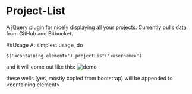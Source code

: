 Project-List
============

A jQuery plugin for nicely displaying all your projects. Currently pulls data from GitHub and Bitbucket.

##Usage
At simplest usage, do

```
$('<containing element>').projectList('<username>')
```

and it will come out like this:
![demo](https://dl.dropboxusercontent.com/u/3881786/Screen%20Shot%202014-08-02%20at%207.33.04%20PM.png)

these wells (yes, mostly copied from bootstrap) will be appended to \<containing element\> 
